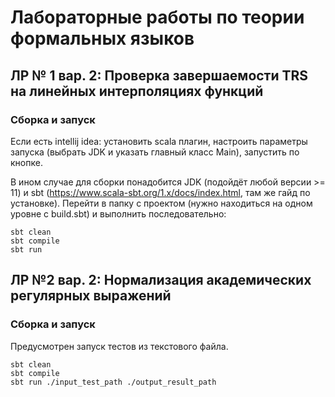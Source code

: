 # Лабораторные работы по теории формальных языков
## ЛР № 1 вар. 2: Проверка завершаемости TRS на линейных интерполяциях функций 
### Сборка и запуск

Если есть intellij idea: установить scala плагин, настроить параметры запуска (выбрать JDK и указать главный класс Main), запустить по кнопке.

В ином случае для сборки понадобится JDK (подойдёт любой версии >= 11) и sbt (https://www.scala-sbt.org/1.x/docs/index.html, там же гайд по установке).
Перейти в папку с проектом (нужно находиться на одном уровне с build.sbt) и выполнить последовательно:
```
sbt clean
sbt compile
sbt run
```

## ЛР №2 вар. 2: Нормализация академических регулярных выражений
### Сборка и запуск

Предусмотрен запуск тестов из текстового файла.
 
```
sbt clean
sbt compile
sbt run ./input_test_path ./output_result_path
```

